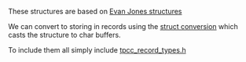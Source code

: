 These structures are based on [Evan Jones structures](https://github.com/evanj/tpccbench/blob/master/tpccdb.h)

We can convert to storing in records using the [struct conversion](struct_conversion.h) which casts the structure to char buffers.

To include them all simply include [tpcc_record_types.h](tpcc_record_types.h)
